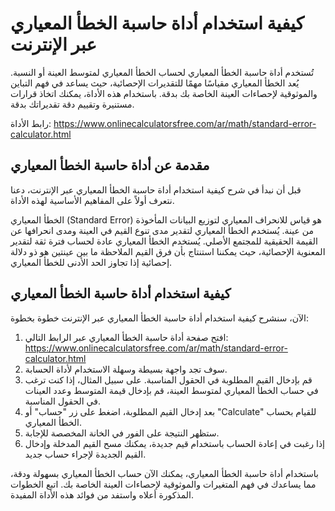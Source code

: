 كيفية استخدام أداة حاسبة الخطأ المعياري عبر الإنترنت
====================================================

تُستخدم أداة حاسبة الخطأ المعياري لحساب الخطأ المعياري لمتوسط العينة أو النسبة. يُعد الخطأ المعياري مقياسًا مهمًا للتقديرات الإحصائية، حيث يساعد في فهم التباين والموثوقية لإحصاءات العينة الخاصة بك بدقة. باستخدام هذه الأداة، يمكنك اتخاذ قرارات مستنيرة وتقييم دقة تقديراتك بدقة.

رابط الأداة: <https://www.onlinecalculatorsfree.com/ar/math/standard-error-calculator.html>

مقدمة عن أداة حاسبة الخطأ المعياري
----------------------------------

قبل أن نبدأ في شرح كيفية استخدام أداة حاسبة الخطأ المعياري عبر الإنترنت، دعنا نتعرف أولاً على المفاهيم الأساسية لهذه الأداة.

الخطأ المعياري (Standard Error) هو قياس للانحراف المعياري لتوزيع البيانات المأخوذة من عينة. يُستخدم الخطأ المعياري لتقدير مدى تنوع القيم في العينة ومدى انحرافها عن القيمة الحقيقية للمجتمع الأصلي. يُستخدم الخطأ المعياري عادة لحساب فترة ثقة لتقدير المعنوية الإحصائية، حيث يمكننا استنتاج بأن فرق القيم الملاحظة ما بين عينتين هو ذو دلالة إحصائية إذا تجاوز الحد الأدنى للخطأ المعياري.

كيفية استخدام أداة حاسبة الخطأ المعياري
---------------------------------------

الآن، سنشرح كيفية استخدام أداة حاسبة الخطأ المعياري عبر الإنترنت خطوة بخطوة:

1. افتح صفحة أداة حاسبة الخطأ المعياري عبر الرابط التالي: <https://www.onlinecalculatorsfree.com/ar/math/standard-error-calculator.html>
2. سوف تجد واجهة بسيطة وسهلة الاستخدام لأداة الحسابة.
3. قم بإدخال القيم المطلوبة في الحقول المناسبة. على سبيل المثال، إذا كنت ترغب في حساب الخطأ المعياري لمتوسط العينة، قم بإدخال قيمة المتوسط وعدد العينات في الحقول المناسبة.
4. بعد إدخال القيم المطلوبة، اضغط على زر "حساب" أو "Calculate" للقيام بحساب الخطأ المعياري.
5. ستظهر النتيجة على الفور في الخانة المخصصة للإجابة.
6. إذا رغبت في إعادة الحساب باستخدام قيم جديدة، يمكنك مسح القيم المدخلة وإدخال القيم الجديدة لإجراء حساب جديد.

باستخدام أداة حاسبة الخطأ المعياري، يمكنك الآن حساب الخطأ المعياري بسهولة ودقة، مما يساعدك في فهم المتغيرات والموثوقية لإحصاءات العينة الخاصة بك. اتبع الخطوات المذكورة أعلاه واستفد من فوائد هذه الأداة المفيدة.